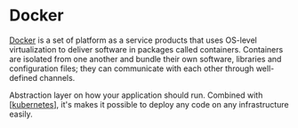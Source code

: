 # Docker

[Docker](https://www.docker.com/) is a set of platform as a service products that uses OS-level virtualization to deliver software in packages called containers. Containers are isolated from one another and bundle their own software, libraries and configuration files; they can communicate with each other through well-defined channels.

Abstraction layer on how your application should run. Combined with [[kubernetes]], it's makes it possible to deploy any code on any infrastructure easily.

[//begin]: # "Autogenerated link references for markdown compatibility"
[kubernetes]: kubernetes "Kubernetes (k8s)"
[//end]: # "Autogenerated link references"
